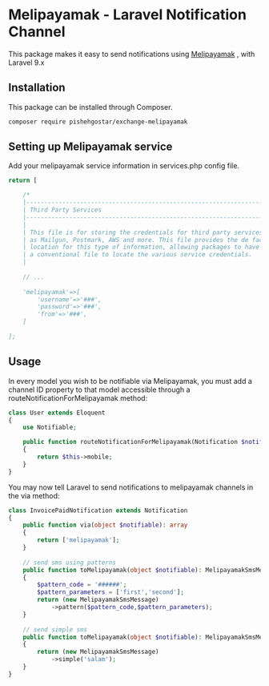 <h1>Melipayamak - Laravel Notification Channel</h1>

This package makes it easy to send notifications using [Melipayamak](https://www.melipayamak.com/) , with Laravel 9.x
## Installation
This package can be installed through Composer.

``` bash
composer require pishehgostar/exchange-melipayamak
```

## Setting up Melipayamak service
Add your melipayamak service information in services.php config file.

````php
return [

    /*
    |--------------------------------------------------------------------------
    | Third Party Services
    |--------------------------------------------------------------------------
    |
    | This file is for storing the credentials for third party services such
    | as Mailgun, Postmark, AWS and more. This file provides the de facto
    | location for this type of information, allowing packages to have
    | a conventional file to locate the various service credentials.
    |
    
    // ...
    
    'melipayamak'=>[
        'username'=>'###',
        'password'=>'###',
        'from'=>'###',
    ]
    
];
````
## Usage

In every model you wish to be notifiable via Melipayamak, you must add a channel ID property to that model accessible through a routeNotificationForMelipayamak method:

````php
class User extends Eloquent
{
    use Notifiable;

    public function routeNotificationForMelipayamak(Notification $notification): array|string
    {
        return $this->mobile;
    }
}
````

You may now tell Laravel to send notifications to melipayamak channels in the via method:

````php
class InvoicePaidNotification extends Notification
{
    public function via(object $notifiable): array
    {
        return ['melipayamak'];
    }
    
    // send sms using patterns
    public function toMelipayamak(object $notifiable): MelipayamakSmsMessage
    {
        $pattern_code = '######';
        $pattern_parameters = ['first','second'];
        return (new MelipayamakSmsMessage)
            ->pattern($pattern_code,$pattern_parameters);
    }
    
    // send simple sms
    public function toMelipayamak(object $notifiable): MelipayamakSmsMessage
    {
        return (new MelipayamakSmsMessage)
            ->simple('salam');
    }
}
````
